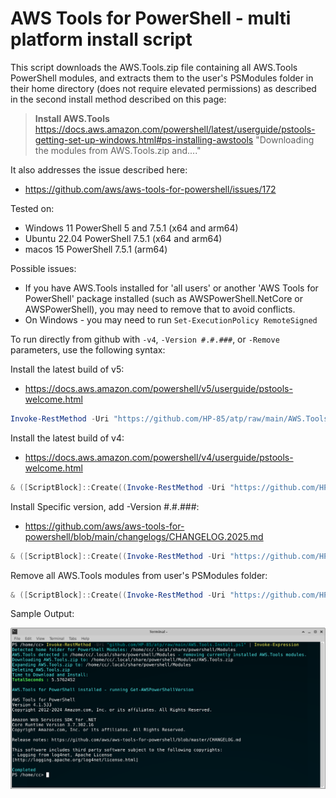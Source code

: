 # AWS Tools for PowerShell - multi platform install script
This script downloads the AWS.Tools.zip file containing all AWS.Tools PowerShell modules, 
and extracts them to the user's PSModules folder in their home directory (does not require elevated permissions) as described in the second install method described on this page:

>**Install AWS.Tools**
>  https://docs.aws.amazon.com/powershell/latest/userguide/pstools-getting-set-up-windows.html#ps-installing-awstools
>  "Downloading the modules from AWS.Tools.zip and...."

It also addresses the issue described here:
* https://github.com/aws/aws-tools-for-powershell/issues/172

Tested on:
* Windows 11 PowerShell 5 and 7.5.1 (x64 and arm64)
* Ubuntu 22.04 PowerShell 7.5.1 (x64 and arm64)
* macos 15 PowerShell 7.5.1 (arm64)

Possible issues:
* If you have AWS.Tools installed for 'all users' or another 'AWS Tools for PowerShell' package installed (such as AWSPowerShell.NetCore or AWSPowerShell), you may need to remove that to avoid conflicts.
* On Windows - you may need to run `Set-ExecutionPolicy RemoteSigned` 


To run directly from github with `-v4`, `-Version #.#.###`, or `-Remove` parameters, use the following syntax:

Install the latest build of v5:
* https://docs.aws.amazon.com/powershell/v5/userguide/pstools-welcome.html
```powershell
Invoke-RestMethod -Uri "https://github.com/HP-85/atp/raw/main/AWS.Tools.Install.ps1" | Invoke-Expression
```

Install the latest build of v4:
* https://docs.aws.amazon.com/powershell/v4/userguide/pstools-welcome.html
```powershell
& ([ScriptBlock]::Create((Invoke-RestMethod -Uri "https://github.com/HP-85/atp/raw/main/AWS.Tools.Install.ps1"))) -v4
```
Install Specific version, add -Version #.#.###:
* https://github.com/aws/aws-tools-for-powershell/blob/main/changelogs/CHANGELOG.2025.md
```powershell
& ([ScriptBlock]::Create((Invoke-RestMethod -Uri "https://github.com/HP-85/atp/raw/main/AWS.Tools.Install.ps1"))) -Version 
```

Remove all AWS.Tools modules from user's PSModules folder:
```powershell
& ([ScriptBlock]::Create((Invoke-RestMethod -Uri "https://github.com/HP-85/atp/raw/main/AWS.Tools.Install.ps1"))) -remove
```

Sample Output:

![image](https://github.com/HP-85/atp/blob/main/awsps.png)

